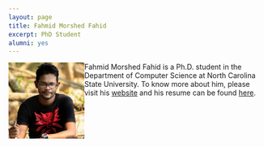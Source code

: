 ```yaml
---
layout: page
title: Fahmid Morshed Fahid
excerpt: PhD Student
alumni: yes
---
```



<img align="left" width="150" src="/img/fahmidmorshed.jpg">
Fahmid Morshed Fahid is a Ph.D. student in the Department of Computer Science at North Carolina State University. To know more about him, please visit his <a href="https://fahmidmorshed.github.io">website</a> and his resume can be found <a href="https://drive.google.com/file/d/1RYwCUTsVKksa7-BSpda5-ef0fslnKKht/view?usp=sharing">here</a>.
